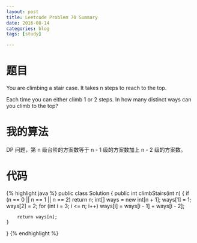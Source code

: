 ```yaml
---
layout: post
title: Leetcode Problem 70 Summary
date: 2016-08-14
categories: blog
tags: [study]

---
```


# 题目

You are climbing a stair case. It takes n steps to reach to the top.

Each time you can either climb 1 or 2 steps. In how many distinct ways can you climb to the top?

# 我的算法

DP 问题，第 n 级台阶的方案数等于 n - 1 级的方案数加上 n - 2 级的方案数。

# 代码

{% highlight java %}
public class Solution {
    public int climbStairs(int n) {
        if (n == 0 || n == 1 || n == 2) return n;
        int[] ways = new int[n + 1];
        ways[1] = 1;
        ways[2] = 2;
        for (int i = 3; i <= n; i++)
            ways[i] = ways[i - 1] + ways[i - 2];
        
        return ways[n];
    }
}
{% endhighlight %}